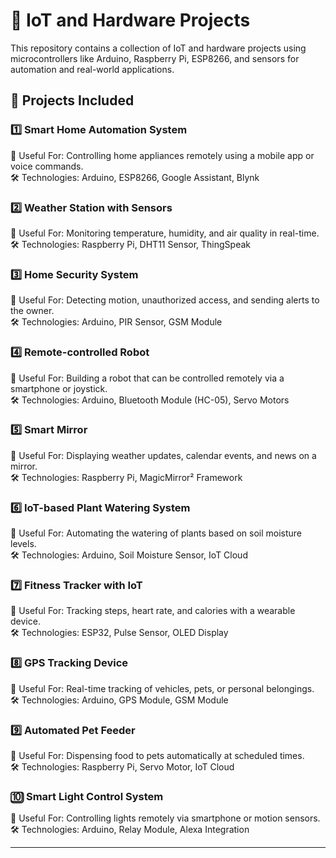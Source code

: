 # 🔧 IoT and Hardware Projects  

This repository contains a collection of IoT and hardware projects using microcontrollers like Arduino, Raspberry Pi, ESP8266, and sensors for automation and real-world applications.

## 🚀 Projects Included  

### 1️⃣ **Smart Home Automation System**  
📌 Useful For: Controlling home appliances remotely using a mobile app or voice commands.  
🛠 Technologies: Arduino, ESP8266, Google Assistant, Blynk  

### 2️⃣ **Weather Station with Sensors**  
📌 Useful For: Monitoring temperature, humidity, and air quality in real-time.  
🛠 Technologies: Raspberry Pi, DHT11 Sensor, ThingSpeak  

### 3️⃣ **Home Security System**  
📌 Useful For: Detecting motion, unauthorized access, and sending alerts to the owner.  
🛠 Technologies: Arduino, PIR Sensor, GSM Module  

### 4️⃣ **Remote-controlled Robot**  
📌 Useful For: Building a robot that can be controlled remotely via a smartphone or joystick.  
🛠 Technologies: Arduino, Bluetooth Module (HC-05), Servo Motors  

### 5️⃣ **Smart Mirror**  
📌 Useful For: Displaying weather updates, calendar events, and news on a mirror.  
🛠 Technologies: Raspberry Pi, MagicMirror² Framework  

### 6️⃣ **IoT-based Plant Watering System**  
📌 Useful For: Automating the watering of plants based on soil moisture levels.  
🛠 Technologies: Arduino, Soil Moisture Sensor, IoT Cloud  

### 7️⃣ **Fitness Tracker with IoT**  
📌 Useful For: Tracking steps, heart rate, and calories with a wearable device.  
🛠 Technologies: ESP32, Pulse Sensor, OLED Display  

### 8️⃣ **GPS Tracking Device**  
📌 Useful For: Real-time tracking of vehicles, pets, or personal belongings.  
🛠 Technologies: Arduino, GPS Module, GSM Module  

### 9️⃣ **Automated Pet Feeder**  
📌 Useful For: Dispensing food to pets automatically at scheduled times.  
🛠 Technologies: Raspberry Pi, Servo Motor, IoT Cloud  

### 🔟 **Smart Light Control System**  
📌 Useful For: Controlling lights remotely via smartphone or motion sensors.  
🛠 Technologies: Arduino, Relay Module, Alexa Integration  

---
